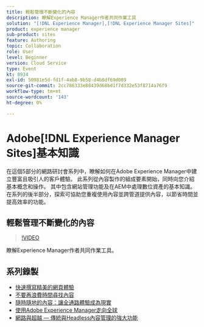 ```yaml
---
title: 輕鬆管理不斷變化的內容
description: 瞭解Experience Manager作者共同作業工具
solution: "[!DNL Experience Manager],[!DNL Experience Manager Sites]"
product: experience manager
sub-product: sites
feature: Authoring
topic: Collaboration
role: User
level: Beginner
version: Cloud Service
type: Event
kt: 8934
exl-id: 50981e5d-fd1f-4ab8-9b58-d4b8df69d089
source-git-commit: 2cc786333e88439d68bd1f7d332e53f8714a76f9
workflow-type: tm+mt
source-wordcount: '143'
ht-degree: 0%

---
```


# Adobe[!DNL Experience Manager Sites]基本知識

在這個5部分的網路研討會系列中，瞭解如何在Adobe Experience Manager中建立豐富且吸引人的客戶體驗。 此系列從內容製作的組成要素開始，同時向您介紹基本概念和操作。 其中包含網站管理功能及在AEM中處理數位資產的基本知識。 在系列的後半部分，探索可協助您重複使用內容並跨管道提供內容，以節省時間並提高效率的功能。

## 輕鬆管理不斷變化的內容

>[!VIDEO](https://video.tv.adobe.com/v/336984/?quality=12&learn=on&hidetitle=true)

瞭解Experience Manager作者共同作業工具。

## 系列錄製

* [快速撰寫精美的網頁體驗](authoring-fundamentals.md)
* [不要再浪費時間尋找內容](media-library-administration.md)
* [隨時隨地的內容：讓全通路體驗成為現實](omnichannel-experiences.md)
* [使用Adobe Experience Manager走向全球](multi-site-management-web-translation.md)
* [網路與超越 — 傳統與Headless內容管理的強大功能](traditional-headless-content-management.md)
